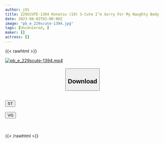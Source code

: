 ```yaml
---
author: j91
title: 229SCUTE-1394 Konatsu (19) S-Cute I’m Sorry For My Naughty Body. Okute Girls And H (Konatsu Kashiwagi)
date: 2023-08-02T02:00:00Z
image: "pb_e_229scute-1394.jpg"
tags: [Uncensored, ]
maker: []
actress: []
---
```



{{< rawhtml >}}

<div class="video" data-videoid="7Gj2yaDpJPFA3rO">
    <a href="javascript:;">
        <img src="https://my.j91.asia/posts/pb_e_229scute-1394/pb_e_229scute-1394.jpg" width="WIDTH" height="HEIGHT" alt="pb_e_229scute-1394.mp4" loading="lazy">
    </a>
</div>

<script type="text/javascript" src="https://j91.asia/asset/on-demand-st.js"></script>

<br>
  <link rel="stylesheet" href="https://j91.asia/asset/bs5.css">
  
  <center>
  <button class="btn btn-primary" type="button" data-bs-toggle="collapse" data-bs-target=".multi-collapse" aria-expanded="false" aria-controls="multiCollapseExample1 multiCollapseExample2"><h2>Download</h2></button></center>
</p>
<div class="row">
  <div class="col">
    <div class="collapse multi-collapse" id="multiCollapseExample1">
      <div class="card card-body">
	      	      <br>
<div class="buttons">  
<a href="https://streamtape.to/v/7Gj2yaDpJPFA3rO"><button class="btn-hover color-3"><i class="fa fa-download"></i> ST</button></a></div>
    </div>
  </div>
</div>
  <div class="col">
    <div class="collapse multi-collapse" id="multiCollapseExample2">
      <div class="card card-body">
	      <br>
<div class="buttons">
    <a href="https://vgembed.com/v/MAlwEMR9WbOJ39X"><button class="btn-hover color-9"><i class="fa fa-download"></i> VG</button></a></div>
<br><br>
      </div>
    </div>
  </div>
</div>

{{< /rawhtml >}}